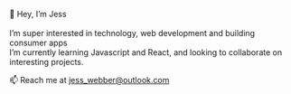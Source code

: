 👋 Hey, I’m Jess
<br>
<br>
I’m super interested in technology, web development and building consumer apps<br>
I’m currently learning Javascript and React, and looking to collaborate on interesting projects. <br>

📫 Reach me at jess_webber@outlook.com

